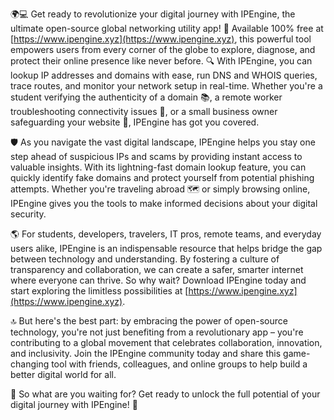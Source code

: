 🌍💻 Get ready to revolutionize your digital journey with IPEngine, the ultimate open-source global networking utility app! 🚀 Available 100% free at [https://www.ipengine.xyz](https://www.ipengine.xyz), this powerful tool empowers users from every corner of the globe to explore, diagnose, and protect their online presence like never before. 🔍 With IPEngine, you can lookup IP addresses and domains with ease, run DNS and WHOIS queries, trace routes, and monitor your network setup in real-time. Whether you're a student verifying the authenticity of a domain 📚, a remote worker troubleshooting connectivity issues 📍, or a small business owner safeguarding your website 💼, IPEngine has got you covered.

🛡️ As you navigate the vast digital landscape, IPEngine helps you stay one step ahead of suspicious IPs and scams by providing instant access to valuable insights. With its lightning-fast domain lookup feature, you can quickly identify fake domains and protect yourself from potential phishing attempts. Whether you're traveling abroad 🗺️ or simply browsing online, IPEngine gives you the tools to make informed decisions about your digital security.

🌎 For students, developers, travelers, IT pros, remote teams, and everyday users alike, IPEngine is an indispensable resource that helps bridge the gap between technology and understanding. By fostering a culture of transparency and collaboration, we can create a safer, smarter internet where everyone can thrive. So why wait? Download IPEngine today and start exploring the limitless possibilities at [https://www.ipengine.xyz](https://www.ipengine.xyz).

🔝 But here's the best part: by embracing the power of open-source technology, you're not just benefiting from a revolutionary app – you're contributing to a global movement that celebrates collaboration, innovation, and inclusivity. Join the IPEngine community today and share this game-changing tool with friends, colleagues, and online groups to help build a better digital world for all.

🌟 So what are you waiting for? Get ready to unlock the full potential of your digital journey with IPEngine! 🚀